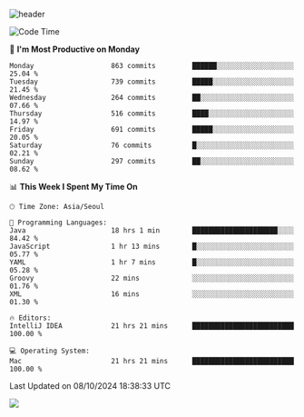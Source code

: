 ![header](https://capsule-render.vercel.app/api?type=Egg&color=timeAuto&height=300&section=header&text=PoPo&fontSize=90&animation=fadeIn)

  <!--START_SECTION:waka-->
![Code Time](http://img.shields.io/badge/Code%20Time-2%2C020%20hrs%2043%20mins-blue)

📅 **I'm Most Productive on Monday** 

```text
Monday                   863 commits         ██████░░░░░░░░░░░░░░░░░░░   25.04 % 
Tuesday                  739 commits         █████░░░░░░░░░░░░░░░░░░░░   21.45 % 
Wednesday                264 commits         ██░░░░░░░░░░░░░░░░░░░░░░░   07.66 % 
Thursday                 516 commits         ████░░░░░░░░░░░░░░░░░░░░░   14.97 % 
Friday                   691 commits         █████░░░░░░░░░░░░░░░░░░░░   20.05 % 
Saturday                 76 commits          █░░░░░░░░░░░░░░░░░░░░░░░░   02.21 % 
Sunday                   297 commits         ██░░░░░░░░░░░░░░░░░░░░░░░   08.62 % 
```


📊 **This Week I Spent My Time On** 

```text
🕑︎ Time Zone: Asia/Seoul

💬 Programming Languages: 
Java                     18 hrs 1 min        █████████████████████░░░░   84.42 % 
JavaScript               1 hr 13 mins        █░░░░░░░░░░░░░░░░░░░░░░░░   05.77 % 
YAML                     1 hr 7 mins         █░░░░░░░░░░░░░░░░░░░░░░░░   05.28 % 
Groovy                   22 mins             ░░░░░░░░░░░░░░░░░░░░░░░░░   01.76 % 
XML                      16 mins             ░░░░░░░░░░░░░░░░░░░░░░░░░   01.30 % 

🔥 Editors: 
IntelliJ IDEA            21 hrs 21 mins      █████████████████████████   100.00 % 

💻 Operating System: 
Mac                      21 hrs 21 mins      █████████████████████████   100.00 % 
```


 Last Updated on 08/10/2024 18:38:33 UTC
<!--END_SECTION:waka-->



<img src="https://capsule-render.vercel.app/api?type=Egg&color=timeAuto&height=300&section=footer&text=PoPo&fontSize=90&animation=fadeIn&reversal=true" />
